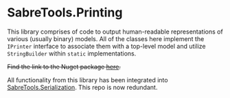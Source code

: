 # SabreTools.Printing

This library comprises of code to output human-readable representations of various (usually binary) models. All of the classes here implement the `IPrinter` interface to associate them with a top-level model and utilize `StringBuilder` within `static` implementations.

~~Find the link to the Nuget package [here](https://www.nuget.org/packages/SabreTools.Printing).~~

All functionality from this library has been integrated into [SabreTools.Serialization](https://github.com/SabreTools/SabreTools.Serialization). This repo is now redundant.
